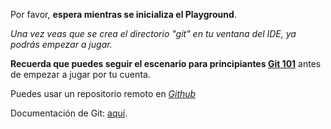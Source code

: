Por favor, **espera mientras se inicializa el Playground**.

*Una vez veas que se crea el directorio "git" en tu ventana del IDE, ya podrás empezar a jugar.*

**Recuerda que puedes seguir el escenario para principiantes [Git 101](https://bootcampai.org/environment-git)** antes de empezar a jugar por tu cuenta.

Puedes usar un repositorio remoto en [*Github*](https://github.com/)

Documentación de Git: [aquí](https://git-scm.com/doc).
